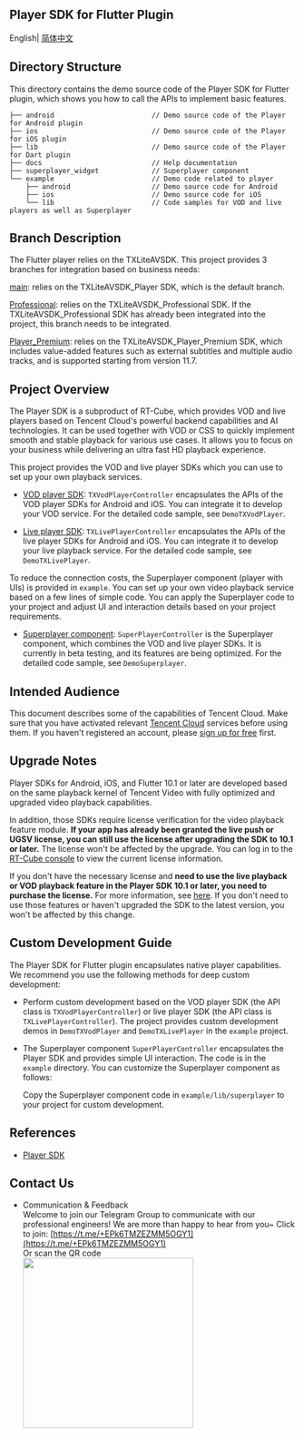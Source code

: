 ## Player SDK for Flutter Plugin

English| [简体中文](./README.md)

## Directory Structure

This directory contains the demo source code of the Player SDK for Flutter plugin, which shows you how to call the APIs to implement basic features.

```
├── android                        // Demo source code of the Player for Android plugin
├── ios                            // Demo source code of the Player for iOS plugin
├── lib                            // Demo source code of the Player for Dart plugin
├── docs                           // Help documentation
├── superplayer_widget             // Superplayer component
└── example                        // Demo code related to player
    ├── android                    // Demo source code for Android
    ├── ios                        // Demo source code for iOS
    └── lib                        // Code samples for VOD and live players as well as Superplayer
```

## Branch Description

The Flutter player relies on the TXLiteAVSDK. This project provides 3 branches for integration based on business needs:

[main](https://github.com/LiteAVSDK/Player_Flutter/tree/main): relies on the TXLiteAVSDK_Player SDK, which is the default branch.

[Professional](https://github.com/LiteAVSDK/Player_Flutter/tree/Professional): relies on the TXLiteAVSDK_Professional SDK. If the TXLiteAVSDK_Professional SDK has already been integrated into the project, this branch needs to be integrated.

[Player_Premium](https://github.com/LiteAVSDK/Player_Flutter/tree/Player_Premium): relies on the TXLiteAVSDK_Player_Premium SDK, which includes value-added features such as external subtitles and multiple audio tracks, and is supported starting from version 11.7.

## Project Overview

The Player SDK is a subproduct of RT-Cube, which provides VOD and live players based on Tencent Cloud's powerful backend capabilities and AI technologies. It can be used together with VOD or CSS to quickly implement smooth and stable playback for various use cases. It allows you to focus on your business while delivering an ultra fast HD playback experience.

This project provides the VOD and live player SDKs which you can use to set up your own playback services.

- [VOD player SDK](https://github.com/LiteAVSDK/Player_Flutter/blob/main/Flutter/docs/%E7%82%B9%E6%92%AD%E6%92%AD%E6%94%BE-EN.md): `TXVodPlayerController` encapsulates the APIs of the VOD player SDKs for Android and iOS. You can integrate it to develop your VOD service. For the detailed code sample, see `DemoTXVodPlayer`.

- [Live player SDK](https://github.com/LiteAVSDK/Player_Flutter/blob/main/Flutter/docs/%E7%9B%B4%E6%92%AD%E6%92%AD%E6%94%BE-EN.md): `TXLivePlayerController` encapsulates the APIs of the live player SDKs for Android and iOS. You can integrate it to develop your live playback service. For the detailed code sample, see `DemoTXLivePlayer`.

To reduce the connection costs, the Superplayer component (player with UIs) is provided in `example`. You can set up your own video playback service based on a few lines of simple code. You can apply the Superplayer code to your project and adjust UI and interaction details based on your project requirements.

- [Superplayer component](https://github.com/LiteAVSDK/Player_Flutter/blob/main/Flutter/docs/%E6%92%AD%E6%94%BE%E5%99%A8%E7%BB%84%E4%BB%B6-EN.md): `SuperPlayerController` is the Superplayer component, which combines the VOD and live player SDKs. It is currently in beta testing, and its features are being optimized. For the detailed code sample, see `DemoSuperplayer`.

## Intended Audience

This document describes some of the capabilities of Tencent Cloud. Make sure that you have activated relevant [Tencent Cloud](https://cloud.tencent.com/) services before using them. If you haven't registered an account, please [sign up for free](https://cloud.tencent.com/login) first.

## Upgrade Notes

Player SDKs for Android, iOS, and Flutter 10.1 or later are developed based on the same playback kernel of Tencent Video with fully optimized and upgraded video playback capabilities.

In addition, those SDKs require license verification for the video playback feature module. **If your app has already been granted the live push or UGSV license, you can still use the license after upgrading the SDK to 10.1 or later.** The license won't be affected by the upgrade. You can log in to the [RT-Cube console](https://console.cloud.tencent.com/vcube) to view the current license information.

If you don't have the necessary license and **need to use the live playback or VOD playback feature in the Player SDK 10.1 or later, you need to purchase the license.** For more information, see [here](https://cloud.tencent.com/document/product/881/74199#.E6.8E.88.E6.9D.83.E8.AF.B4.E6.98.8E). If you don't need to use those features or haven't upgraded the SDK to the latest version, you won't be affected by this change.

## Custom Development Guide 

The Player SDK for Flutter plugin encapsulates native player capabilities. We recommend you use the following methods for deep custom development:

- Perform custom development based on the VOD player SDK (the API class is `TXVodPlayerController`) or live player SDK (the API class is `TXLivePlayerController`). The project provides custom development demos in `DemoTXVodPlayer` and `DemoTXLivePlayer` in the `example` project.

- The Superplayer component `SuperPlayerController` encapsulates the Player SDK and provides simple UI interaction. The code is in the `example` directory. You can customize the Superplayer component as follows:

  Copy the Superplayer component code in `example/lib/superplayer` to your project for custom development.

## References

- [Player SDK](https://www.tencentcloud.com/zh/document/product/266/7836)

## Contact Us

- Communication & Feedback   
  Welcome to join our Telegram Group to communicate with our professional engineers! We are more than happy to hear from you~
  Click to join: [https://t.me/+EPk6TMZEZMM5OGY1](https://t.me/+EPk6TMZEZMM5OGY1)   
  Or scan the QR code   
  <img src="https://qcloudimg.tencent-cloud.cn/raw/79cbfd13877704ff6e17f30de09002dd.jpg" width="300px">    

